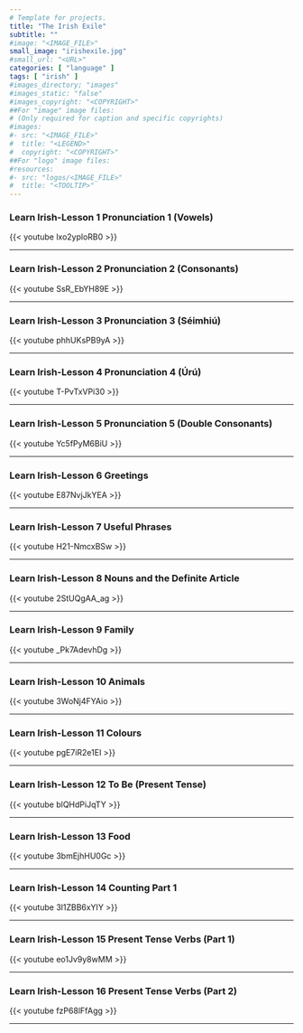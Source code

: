 ```yaml
---
# Template for projects.
title: "The Irish Exile"
subtitle: ""
#image: "<IMAGE_FILE>"
small_image: "irishexile.jpg"
#small_url: "<URL>"
categories: [ "language" ]
tags: [ "irish" ]
#images_directory; "images"
#images_static: "false"
#images_copyright: "<COPYRIGHT>"
##For "image" image files:
# (Only required for caption and specific copyrights)
#images:
#- src: "<IMAGE_FILE>"
#  title: "<LEGEND>"
#  copyright: "<COPYRIGHT>"
##For "logo" image files:
#resources:
#- src: "logos/<IMAGE_FILE>"
#  title: "<TOOLTIP>"
---
```


### Learn Irish-Lesson 1 Pronunciation 1 (Vowels)  

{{< youtube lxo2yploRB0 >}}

---

   
### Learn Irish-Lesson 2 Pronunciation 2 (Consonants)  

{{< youtube SsR_EbYH89E >}}  

---  

### Learn Irish-Lesson 3 Pronunciation 3 (Séimhiú)  


{{< youtube phhUKsPB9yA >}}  

---  

### Learn Irish-Lesson 4 Pronunciation 4 (Úrú)  

{{< youtube T-PvTxVPi30 >}}


---  

### Learn Irish-Lesson 5 Pronunciation 5 (Double Consonants)  

{{< youtube Yc5fPyM6BiU >}}

---  

### Learn Irish-Lesson 6 Greetings  

{{< youtube E87NvjJkYEA >}}  

---

### Learn Irish-Lesson 7 Useful Phrases  

{{< youtube H21-NmcxBSw >}}

---  

### Learn Irish-Lesson 8 Nouns and the Definite Article  

{{< youtube 2StUQgAA_ag >}}  

---  

### Learn Irish-Lesson 9 Family  

{{< youtube _Pk7AdevhDg >}}  

---  

### Learn Irish-Lesson 10 Animals  

{{< youtube 3WoNj4FYAio >}}  

---  

### Learn Irish-Lesson 11 Colours  

{{< youtube pgE7iR2e1EI >}}  

---  

### Learn Irish-Lesson 12 To Be (Present Tense)  

{{< youtube blQHdPiJqTY >}}  

---  

### Learn Irish-Lesson 13 Food  


{{< youtube 3bmEjhHU0Gc >}}  

---  

### Learn Irish-Lesson 14 Counting Part 1  

{{< youtube 3l1ZBB6xYIY >}}  

---

### Learn Irish-Lesson 15 Present Tense Verbs (Part 1)  

{{< youtube eo1Jv9y8wMM >}}  

---

### Learn Irish-Lesson 16 Present Tense Verbs (Part 2)  

{{< youtube fzP68lFfAgg >}}  

---






